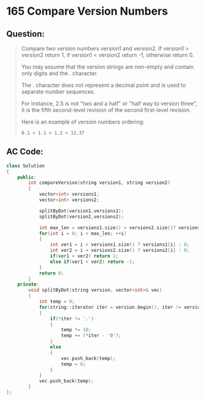 # 165 Compare Version Numbers

## Question:

> Compare two version numbers version1 and version2.
> If version1 > version2 return 1, if version1 < version2 return -1, otherwise return 0.
> 
> You may assume that the version strings are non-empty and contain only digits and the . character.
> 
> The . character does not represent a decimal point and is used to separate number sequences.
> 
> For instance, 2.5 is not "two and a half" or "half way to version three", it is the fifth second-level revision of the second first-level revision.
> 
> Here is an example of version numbers ordering:
> 
> ```0.1 < 1.1 < 1.2 < 13.37```

## AC Code:

``` c++
class Solution
{
    public:
        int compareVersion(string version1, string version2)
        {
            vector<int> versions1;
            vector<int> versions2;

            splitByDot(version1,versions1);
            splitByDot(version2,versions2);

            int max_len = versions1.size() > versions2.size()? versions1.size():versions2.size();
            for(int i = 0; i < max_len; ++i)
            {
                int ver1 = i < versions1.size() ? versions1[i] : 0;
                int ver2 = i < versions2.size() ? versions2[i] : 0;
                if(ver1 > ver2) return 1;
                else if(ver1 < ver2) return -1;
            }
            return 0;
        }
    private:
        void splitByDot(string version, vector<int>& vec)
        {
            int temp = 0;
            for(string::iterator iter = version.begin(); iter != version.end(); ++iter)
            {
                if(*iter != '.')
                {
                    temp *= 10;
                    temp += (*iter - '0');
                }
                else
                {
                    vec.push_back(temp);
                    temp = 0;
                }
            }
            vec.push_back(temp);
        }
};
```
